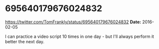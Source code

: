 # 695640179676024832
https://twitter.com/TomFrankly/status/695640179676024832
**Date:** 2016-02-05

I can practice a video script 10 times in one day - but I'll always perform it better the next day.
